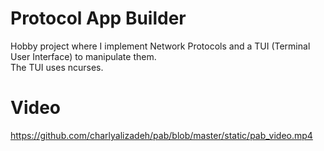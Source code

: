 # Protocol App Builder

Hobby project where I implement Network Protocols and a TUI (Terminal User Interface) to manipulate them.  
The TUI uses ncurses.

# Video

https://github.com/charlyalizadeh/pab/blob/master/static/pab_video.mp4
